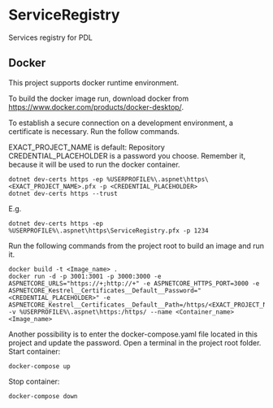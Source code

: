 # ServiceRegistry
Services registry for PDL

## Docker
This project supports docker runtime environment.

To build the docker image run, download docker from https://www.docker.com/products/docker-desktop/. 

To establish a secure connection on a development environment, a certificate is necessary. Run the follow commands. 

EXACT_PROJECT_NAME is default: Repository
CREDENTIAL_PLACEHOLDER is a password you choose. Remember it, because it will be used to run the docker container.
```
dotnet dev-certs https -ep %USERPROFILE%\.aspnet\https\<EXACT_PROJECT_NAME>.pfx -p <CREDENTIAL_PLACEHOLDER>
dotnet dev-certs https --trust
```

E.g.
```
dotnet dev-certs https -ep %USERPROFILE%\.aspnet\https\ServiceRegistry.pfx -p 1234
```

Run the following commands from the project root to build an image and run it. 

```
docker build -t <Image_name> .
docker run -d -p 3001:3001 -p 3000:3000 -e ASPNETCORE_URLS="https://+;http://+" -e ASPNETCORE_HTTPS_PORT=3000 -e ASPNETCORE_Kestrel__Certificates__Default__Password="<CREDENTIAL_PLACEHOLDER>" -e ASPNETCORE_Kestrel__Certificates__Default__Path=/https/<EXACT_PROJECT_NAME>.pfx -v %USERPROFILE%\.aspnet\https:/https/ --name <Container_name> <Image_name>
```

Another possibility is to enter the docker-compose.yaml file located in this project and update the password. Open a terminal in the project root folder.
Start container:
```
docker-compose up
```

Stop container:
```
docker-compose down
```